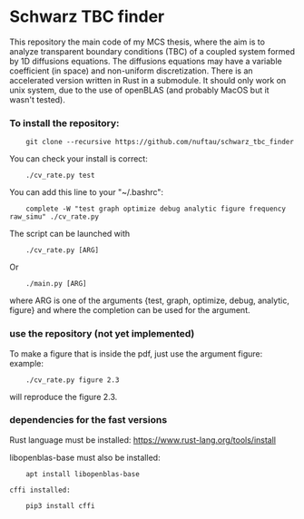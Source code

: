 # Schwarz TBC finder

This repository the main code of my MCS thesis, where the aim is to analyze transparent boundary conditions
(TBC) of a coupled system formed by 1D diffusions equations.
The diffusions equations may have a variable coefficient (in space) and non-uniform discretization.
There is an accelerated version written in Rust in a submodule. It should only work on unix system, due to the use of openBLAS (and probably MacOS but it wasn't tested).

### To install the repository:
```
    git clone --recursive https://github.com/nuftau/schwarz_tbc_finder
```
You can check your install is correct:
```
    ./cv_rate.py test
```

You can add this line to your "~/.bashrc":
```
    complete -W "test graph optimize debug analytic figure frequency raw_simu" ./cv_rate.py
```

The script can be launched with
```
    ./cv_rate.py [ARG]
```
Or
```
    ./main.py [ARG]
```

where ARG is one of the arguments {test, graph, optimize, debug, analytic, figure}
and where the completion can be used for the argument.

### use the repository (not yet implemented)
To make a figure that is inside the pdf, just use the argument figure:
example:
```
    ./cv_rate.py figure 2.3
```
will reproduce the figure 2.3.


### dependencies for the fast versions

Rust language must be installed: 
    https://www.rust-lang.org/tools/install

libopenblas-base must also be installed:
```
    apt install libopenblas-base
```

    cffi installed:
```
    pip3 install cffi
```
